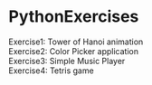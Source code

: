 # PythonExercises

Exercise1: Tower of Hanoi animation  
Exercise2: Color Picker application  
Exercise3: Simple Music Player  
Exercise4: Tetris game  
